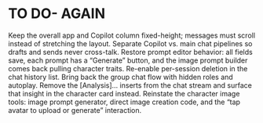 # TO DO- AGAIN

Keep the overall app and Copilot column fixed-height; messages must scroll instead of stretching the layout.
Separate Copilot vs. main chat pipelines so drafts and sends never cross-talk.
Restore prompt editor behavior: all fields save, each prompt has a “Generate” button, and the image prompt builder comes back pulling character traits.
Re-enable per-session deletion in the chat history list.
Bring back the group chat flow with hidden roles and autoplay.
Remove the [Analysis]… inserts from the chat stream and surface that insight in the character card instead.
Reinstate the character image tools: image prompt generator, direct image creation code, and the “tap avatar to upload or generate” interaction.
